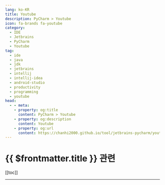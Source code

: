 ```yaml
---
lang: ko-KR
title: Youtube
description: PyCharm > Youtube
icon: fa-brands fa-youtube
category:
  - IDE
  - Jetbrains
  - PyCharm
  - Youtube
tag: 
  - ide
  - java
  - jdk
  - jetbrains
  - intellij
  - intellij-idea
  - android-studio
  - productivity
  - programming
  - youtube
head:
  - - meta:
    - property: og:title
      content: PyCharm > Youtube
    - property: og:description
      content: Youtube
    - property: og:url
      content: https://chanhi2000.github.io/tool/jetbrains-pycharm/youtube.html
---
```


# {{ $frontmatter.title }} 관련

[[toc]]

---

<MyYouTubeItems jsonName="yu-JetBrainsTV" /><!-- JetbrainsTV -->

<TagLinks />